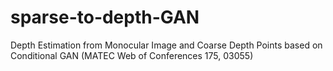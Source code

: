 # sparse-to-depth-GAN
Depth Estimation from Monocular Image and Coarse Depth Points based on Conditional GAN (MATEC Web of Conferences 175, 03055)

